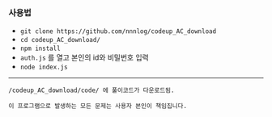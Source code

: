 ### 사용법
* ```git clone https://github.com/nnnlog/codeup_AC_download```
* ```cd codeup_AC_download/```
* ```npm install```
* ```auth.js``` 를 열고 본인의 id와 비밀번호 입력
* ```node index.js```
---
```
/codeup_AC_download/code/ 에 풀이코드가 다운로드됨.

이 프로그램으로 발생하는 모든 문제는 사용자 본인이 책임집니다.
```